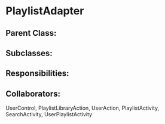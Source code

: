 # PlaylistAdapter

## Parent Class:


## Subclasses:


## Responsibilities:


## Collaborators:
UserControl, PlaylistLibraryAction, UserAction, PlaylistActivity, SearchActivity, UserPlaylistActivity
